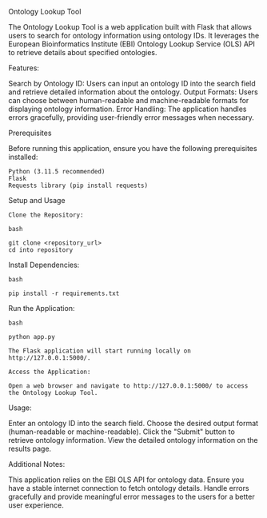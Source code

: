 Ontology Lookup Tool

The Ontology Lookup Tool is a web application built with Flask that allows users to search for ontology information using ontology IDs. It leverages the European Bioinformatics Institute (EBI) Ontology Lookup Service (OLS) API to retrieve details about specified ontologies.

Features:

Search by Ontology ID: Users can input an ontology ID into the search field and retrieve detailed information about the ontology.
Output Formats: Users can choose between human-readable and machine-readable formats for displaying ontology information.
Error Handling: The application handles errors gracefully, providing user-friendly error messages when necessary.

Prerequisites

Before running this application, ensure you have the following prerequisites installed:

    Python (3.11.5 recommended)
    Flask
    Requests library (pip install requests)

Setup and Usage

    Clone the Repository:

    bash

    git clone <repository_url>
    cd into repository

Install Dependencies:

    bash

    pip install -r requirements.txt

Run the Application:

    bash

    python app.py

    The Flask application will start running locally on http://127.0.0.1:5000/.

    Access the Application:

    Open a web browser and navigate to http://127.0.0.1:5000/ to access the Ontology Lookup Tool.

Usage:
    
Enter an ontology ID into the search field.
Choose the desired output format (human-readable or machine-readable).
Click the "Submit" button to retrieve ontology information.
View the detailed ontology information on the results page.

Additional Notes:

This application relies on the EBI OLS API for ontology data. Ensure you have a stable internet connection to fetch ontology details.
Handle errors gracefully and provide meaningful error messages to the users for a better user experience.
